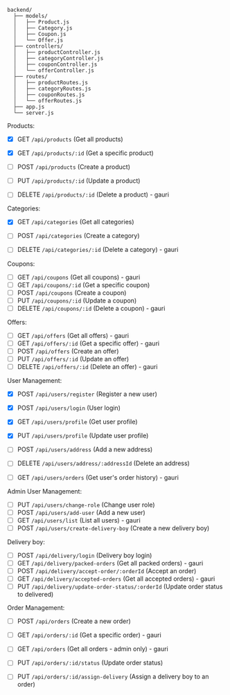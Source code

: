 ```
backend/
  ├── models/
  │   ├── Product.js
  │   ├── Category.js
  │   ├── Coupon.js
  │   └── Offer.js
  ├── controllers/
  │   ├── productController.js
  │   ├── categoryController.js
  │   ├── couponController.js
  │   └── offerController.js
  ├── routes/
  │   ├── productRoutes.js
  │   ├── categoryRoutes.js
  │   ├── couponRoutes.js
  │   └── offerRoutes.js
  ├── app.js
  └── server.js
```
Products:

- [x] GET `/api/products` (Get all products)
- [x] GET `/api/products/:id` (Get a specific product)
- [ ] POST `/api/products` (Create a product)
- [ ] PUT `/api/products/:id` (Update a product)
- [ ] DELETE `/api/products/:id` (Delete a product) - gauri


Categories:

- [x] GET `/api/categories` (Get all categories)
- [ ] POST `/api/categories` (Create a category)
- [ ] DELETE `/api/categories/:id` (Delete a category) - gauri


Coupons:

- [ ] GET `/api/coupons` (Get all coupons)  - gauri
- [ ] GET `/api/coupons/:id` (Get a specific coupon)  
- [ ] POST `/api/coupons` (Create a coupon)
- [ ] PUT `/api/coupons/:id` (Update a coupon)
- [ ] DELETE `/api/coupons/:id` (Delete a coupon)  - gauri

Offers:

- [ ] GET `/api/offers` (Get all offers)  - gauri
- [ ] GET `/api/offers/:id` (Get a specific offer)  - gauri
- [ ] POST `/api/offers` (Create an offer)
- [ ] PUT `/api/offers/:id` (Update an offer)
- [ ] DELETE `/api/offers/:id` (Delete an offer)  - gauri

User Management:

- [x] POST `/api/users/register` (Register a new user)
- [x] POST `/api/users/login` (User login)
- [x] GET `/api/users/profile` (Get user profile)
- [x] PUT `/api/users/profile` (Update user profile)
- [ ] POST `/api/users/address` (Add a new address)
- [ ] DELETE `/api/users/address/:addressId` (Delete an address)
- [ ] GET `/api/users/orders` (Get user's order history)  - gauri


Admin User Management:

- [ ] PUT `/api/users/change-role` (Change user role)
- [ ] POST `/api/users/add-user` (Add a new user)
- [ ] GET `/api/users/list` (List all users)  - gauri
- [ ] POST `/api/users/create-delivery-boy` (Create a new delivery boy)

Delivery boy:

- [ ] POST `/api/delivery/login` (Delivery boy login)
- [ ] GET `/api/delivery/packed-orders` (Get all packed orders)  - gauri
- [ ] POST `/api/delivery/accept-order/:orderId` (Accept an order)
- [ ] GET `/api/delivery/accepted-orders` (Get all accepted orders)  - gauri
- [ ] PUT `/api/delivery/update-order-status/:orderId` (Update order status to delivered)

Order Management:

- [ ] POST `/api/orders` (Create a new order)
- [ ] GET `/api/orders/:id` (Get a specific order)  - gauri
- [ ] GET `/api/orders` (Get all orders - admin only)  - gauri
- [ ] PUT `/api/orders/:id/status` (Update order status)
- [ ] PUT `/api/orders/:id/assign-delivery` (Assign a delivery boy to an order)




